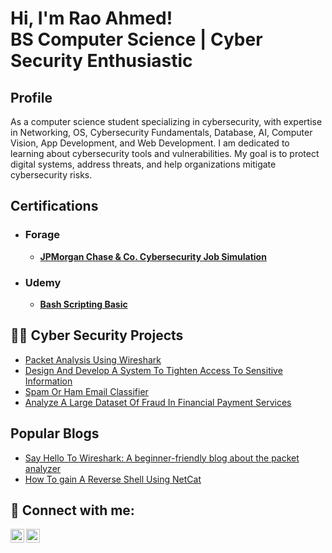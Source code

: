 # Hi, I'm Rao Ahmed!</br>BS Computer Science | Cyber Security Enthusiastic

## Profile
As a computer science student specializing in cybersecurity, with expertise in Networking, OS, Cybersecurity Fundamentals, Database, AI, Computer Vision, App Development, and Web Development. I am dedicated to learning about cybersecurity tools and vulnerabilities. My goal is to protect digital systems, address threats, and help organizations mitigate cybersecurity risks.

## Certifications
* ### Forage
  - **[JPMorgan Chase & Co. Cybersecurity Job Simulation](https://drive.google.com/file/d/1x8bKmVVT3Os324RtbeYOTWBkw2PBDZwW/view?usp=drive_link)**
* ### Udemy
    - **[Bash Scripting Basic](https://drive.google.com/file/d/1t6Zdxh9OdgbjGCHsF2gXQtB4OrCfsZ-r/view?usp=sharing)**

## 👨‍💻 Cyber Security Projects
* [Packet Analysis Using Wireshark](https://github.com/RaoAhmed/Packet-Analysis-Using-Wireshark)
* [Design And Develop A System To Tighten Access To Sensitive Information](https://github.com/RaoAhmed/Design-and-Develop-a-System-to-Tighten-Access-to-Sensitive-Information)
* [Spam Or Ham Email Classifier](https://github.com/RaoAhmed/Spam-Or-Ham-Email-Classifier-Using-Logistic-Regression)
* [Analyze A Large Dataset Of Fraud In Financial Payment Services](https://github.com/RaoAhmed/Analyze-a-Large-Dataset-of-Fraud-in-Financial-Payment-Services)

## Popular Blogs
* [Say Hello To Wireshark: A beginner-friendly blog about the packet analyzer](https://medium.com/@raoopf/say-hello-to-wireshark-7b6ebb9107c3)
* [How To gain A Reverse Shell Using NetCat](https://medium.com/@raoopf/how-to-gain-a-reverse-shell-using-netcat-00cb27c9d270)

<h2> 🤳 Connect with me:</h2>

[<img align="left" alt="RaoAhmed | Medium" width="22px" src="https://cdn.jsdelivr.net/npm/simple-icons@v3/icons/medium.svg" />][Medium]
[<img align="left" alt="RaoAhmed | LinkedIn" width="22px" src="https://cdn.jsdelivr.net/npm/simple-icons@v3/icons/linkedin.svg" />][linkedin]

[linkedin]: www.linkedin.com/in/rao-ahmed-bin-aleem
[Medium]: https://medium.com/@raoopf

<!--
**RaoAhmed/RaoAhmed** is a ✨ _special_ ✨ repository because its `README.md` (this file) appears on your GitHub profile.

Here are some ideas to get you started:

- 🔭 I’m currently working on ...
- 🌱 I’m currently learning ...
- 👯 I’m looking to collaborate on ...
- 🤔 I’m looking for help with ...
- 💬 Ask me about ...
- 📫 How to reach me: ...
- 😄 Pronouns: ...
- ⚡ Fun fact: ...
-->
